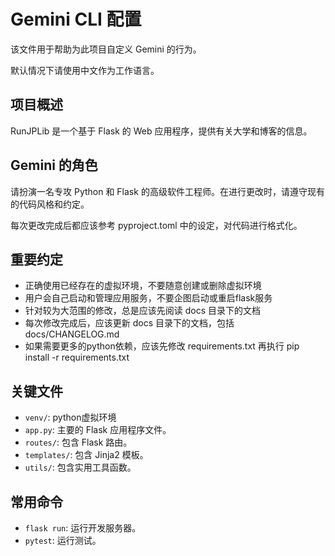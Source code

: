 # Gemini CLI 配置

该文件用于帮助为此项目自定义 Gemini 的行为。

默认情况下请使用中文作为工作语言。

## 项目概述

RunJPLib 是一个基于 Flask 的 Web 应用程序，提供有关大学和博客的信息。

## Gemini 的角色

请扮演一名专攻 Python 和 Flask 的高级软件工程师。在进行更改时，请遵守现有的代码风格和约定。

每次更改完成后都应该参考 pyproject.toml 中的设定，对代码进行格式化。

## 重要约定

 - 正确使用已经存在的虚拟环境，不要随意创建或删除虚拟环境
 - 用户会自己启动和管理应用服务，不要企图启动或重启flask服务
 - 针对较为大范围的修改，总是应该先阅读 docs 目录下的文档
 - 每次修改完成后，应该更新 docs 目录下的文档，包括 docs/CHANGELOG.md
 - 如果需要更多的python依赖，应该先修改 requirements.txt 再执行 pip install -r requirements.txt

## 关键文件

- `venv/`: python虚拟环境
- `app.py`: 主要的 Flask 应用程序文件。
- `routes/`: 包含 Flask 路由。
- `templates/`: 包含 Jinja2 模板。
- `utils/`: 包含实用工具函数。

## 常用命令

- `flask run`: 运行开发服务器。
- `pytest`: 运行测试。